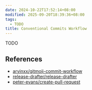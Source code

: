 ```yaml
---
date: 2024-10-22T17:52:14+08:00
modified: 2025-09-20T18:39:36+08:00
tags:
  - TODO
title: Conventional Commits Workflow
---
```


TODO

## References

- [arvinxx/gitmoji-commit-workflow](https://github.com/arvinxx/gitmoji-commit-workflow)
- [release-drafter/release-drafter](https://github.com/release-drafter/release-drafter)
- [peter-evans/create-pull-request](https://github.com/peter-evans/create-pull-request)
